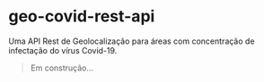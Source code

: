 # geo-covid-rest-api

Uma API Rest de Geolocalização para áreas com concentração de infectação do vírus Covid-19.

> Em construção...